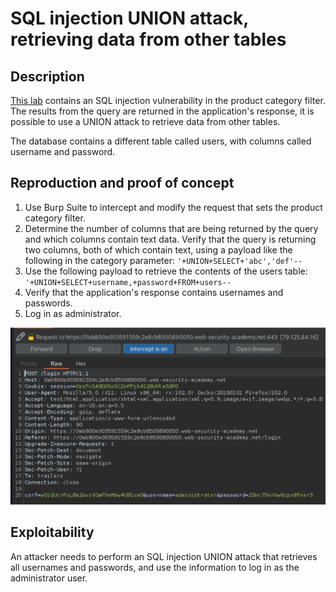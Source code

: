 # SQL injection UNION attack, retrieving data from other tables

## Description

[This lab](https://portswigger.net/web-security/sql-injection/union-attacks/lab-retrieve-data-from-other-tables) contains an SQL injection vulnerability in the product category filter. The results from the query are returned in the application's response, it is possible to use a UNION attack to retrieve data from other tables. 

The database contains a different table called users, with columns called username and password.

## Reproduction and proof of concept

1. Use Burp Suite to intercept and modify the request that sets the product category filter.
2. Determine the number of columns that are being returned by the query and which columns contain text data. Verify that the query is returning two columns, both of which contain text, using a payload like the following in the category parameter: `'+UNION+SELECT+'abc','def'--`
3. Use the following payload to retrieve the contents of the users table: `'+UNION+SELECT+username,+password+FROM+users--`
4. Verify that the application's response contains usernames and passwords.
5. Log in as administrator.

![SQLi](../../_static/images/sqli6.png)

## Exploitability

An attacker needs to perform an SQL injection UNION attack that retrieves all usernames and passwords, and use the information to log in as the administrator user. 
